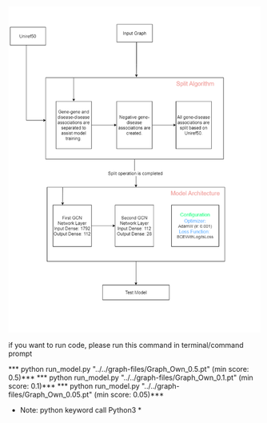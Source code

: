 <p align="center"> 
    <img src="run-model.png">
</p>

if you want to run code, please run this command in terminal/command prompt

***	python run_model.py "../../graph-files/Graph_Own_0.5.pt" (min score: 0.5)***
***	python run_model.py "../../graph-files/Graph_Own_0.1.pt" (min score: 0.1)***
***	python run_model.py "../../graph-files/Graph_Own_0.05.pt" (min score: 0.05)***
*	Note: python keyword call Python3 *